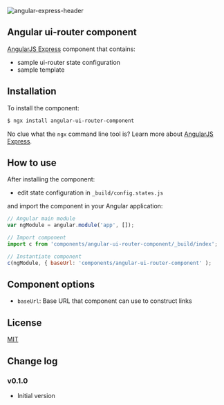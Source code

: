 ![angular-express-header](https://cloud.githubusercontent.com/assets/1859381/8266502/d94e93ce-1731-11e5-9b9d-9b9e58c5369f.png)

## Angular ui-router component

[AngularJS Express](https://github.com/angular-express/angular-express) component that contains:

- sample ui-router state configuration
- sample template

## Installation

To install the component:

```bash
$ ngx install angular-ui-router-component
```

No clue what the `ngx` command line tool is? Learn more about [AngularJS Express](https://github.com/angular-express/angular-express).

## How to use

After installing the component:

- edit state configuration in `_build/config.states.js`

and import the component in your Angular application:

```javascript
// Angular main module
var ngModule = angular.module('app', []);

// Import component
import c from 'components/angular-ui-router-component/_build/index';

// Instantiate component
c(ngModule, { baseUrl: 'components/angular-ui-router-component' );
```

## Component options

- `baseUrl`: Base URL that component can use to construct links

## License

[MIT](LICENSE)

## Change log

### v0.1.0

- Initial version
